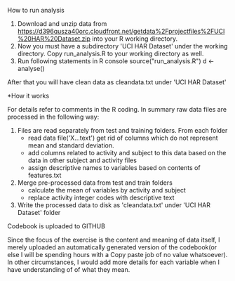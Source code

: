 
How to run analysis

1. Download and unzip data from  https://d396qusza40orc.cloudfront.net/getdata%2Fprojectfiles%2FUCI%20HAR%20Dataset.zip
into your R working directory. 
2. Now you must have a subdirectory 'UCI HAR Dataset' under the working directory. Copy run_analysis.R to your working directory as well.
3. Run following statements in R console
 source("run_analysis.R")
 d <- analyse()

After that you will have clean data as cleandata.txt under 'UCI HAR Dataset'

*How it works

For details refer to comments in the R coding. In summary raw data files are processed in the following way:

1. Files are read separately from test and training folders. From each folder
	* read data file('X...text') get rid of columns which do not represent mean and standard deviation.
	* add columns related to activity and subject to this data based on the data in other subject and activity files
	* assign descriptive names to variables based on contents of features.txt
2. Merge pre-processed data from test and train folders
	* calculate the mean of variables by activity and subject
	* replace activity integer codes with descriptive text
3. Write the processed data to disk as 'cleandata.txt' under 'UCI HAR Dataset'  folder


Codebook is uploaded to GITHUB

Since the focus of the exercise is the content and meaning of data itself, I merely uploaded an automatically generated version of the codebook(or else I will be spending hours with a Copy paste job of no value whatsoever). 
In other circumstances, I would add more details for each variable when I have understanding of of what they mean.
